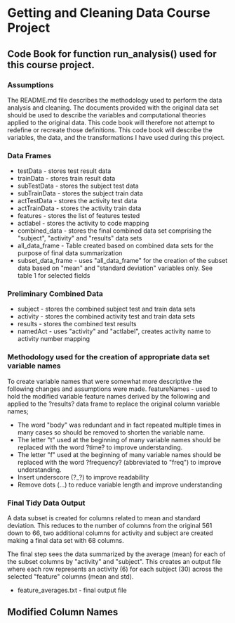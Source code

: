 # Getting and Cleaning Data Course Project
## Code Book for function run_analysis() used for this course project.

### Assumptions
The README.md file describes the methodology used to perform the data analysis and cleaning.
The documents provided with the original data set should be used to describe the variables and computational theories applied to the original data. This code book will therefore not attempt to redefine or recreate those definitions. This code book will describe the variables, the data, and the transformations I have used during this project.

### Data Frames 
 - testData - stores test result data  
 - trainData - stores train result data  
 - subTestData - stores the subject test data  
 - subTrainData - stores the subject train data  
 - actTestData - stores the activity test data  
 - actTrainData  - stores the activity train data  
 - features  - stores the list of features tested  
 - actlabel - stores the activity to code mapping  
 - combined_data - stores the final combined data set comprising the "subject", "activity" and "results" data sets  
 - all_data_frame -  Table created based on combined data sets for the purpose of final data summarization  
 - subset_data_frame - uses "all_data_frame" for the creation of the subset data based on "mean" and "standard deviation" variables only. See table 1 for selected fields   

### Preliminary Combined Data
 - subject - stores the combined subject test and train data sets
 - activity - stores the combined activity test and train data sets
 - results - stores the combined test results
 - namedAct - uses "activity" and "actlabel", creates activity name to activity number mapping

### Methodology used for the creation of appropriate data set variable names 

To create variable names that were somewhat more descriptive the following changes and assumptions were made. 
featureNames - used to hold the modified variable feature names derived by the following and applied to the ?results? data frame to replace the original column variable names;
 - The word "body" was redundant and in fact repeated multiple times in many cases so should be removed to shorten the variable name.
 - The letter "t" used at the beginning of many variable names should be replaced with the word ?time? to improve understanding.
 - The letter "f" used at the beginning of many variable names should be replaced with the word ?frequency? (abbreviated to "freq") to improve understanding.
 - Insert underscore (?_?) to improve readability
 - Remove dots (...) to reduce variable length and improve understanding  

### Final Tidy Data Output
A data subset is created for columns related to mean and standard deviation. This reduces to the number of columns from the original 561 down to 66, two additional columns for activity and subject are created making a final data set with 68 columns.

The final step sees the data summarized by the average (mean) for each of the subset columns by "activity" and "subject". This creates an output file where each row represents an activity (6) for each subject (30) across the selected "feature" columns (mean and std).
 - feature_averages.txt - final output file

## Modified Column Names


